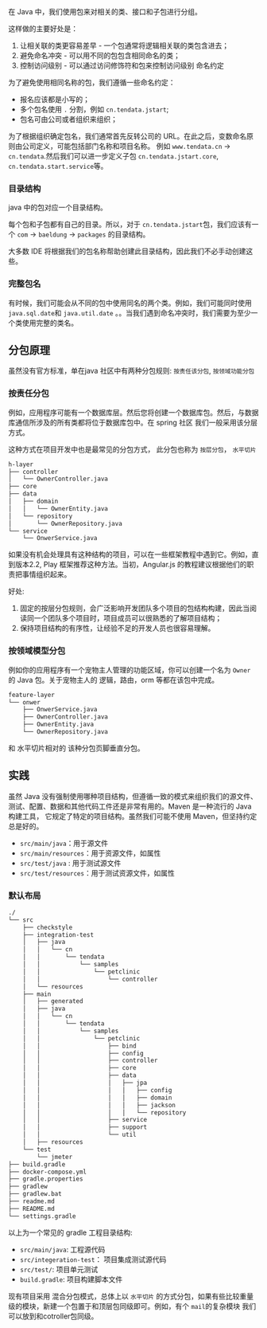 在 Java 中，我们使用包来对相关的类、接口和子包进行分组。

这样做的主要好处是：

1. 让相关联的类更容易差早 - 一个包通常将逻辑相关联的类包含进去；
1. 避免命名冲突 - 可以用不同的包包含相同命名的类；
1. 控制访问级别 - 可以通过访问修饰符和包来控制访问级别
 命名约定

为了避免使用相同名称的包，我们遵循一些命名约定：

- 报名应该都是小写的；
- 多个包名使用 `.` 分割，例如 `cn.tendata.jstart`;
- 包名可由公司或者组织来组织；

为了根据组织确定包名，我们通常首先反转公司的 URL。在此之后，变数命名原则由公司定义，可能包括部门名称和项目名称。 例如 `www.tendata.cn` -> `cn.tendata`.然后我们可以进一步定义子包 `cn.tendata.jstart.core`, `cn.tendata.start.service`等。

### 目录结构

java 中的包对应一个目录结构。

每个包和子包都有自己的目录。所以，对于 `cn.tendata.jstart`包，我们应该有一个 `com` -> `baeldung` -> `packages` 的目录结构。

大多数 IDE 将根据我们的包名称帮助创建此目录结构，因此我们不必手动创建这些。

### 完整包名

有时候，我们可能会从不同的包中使用同名的两个类。例如，我们可能同时使用 `java.sql.date`和 `java.util.date` 。。当我们遇到命名冲突时，我们需要为至少一个类使用完整的类名。

## 分包原理

虽然没有官方标准，单在java 社区中有两种分包规则: `按责任该分包`, `按领域功能分包`

### 按责任分包

例如，应用程序可能有一个数据库层。然后您将创建一个数据库包。然后，与数据库通信所涉及的所有类都将位于数据库包中。在 spring 社区 我们一般采用该分层方式。

这种方式在项目开发中也是最常见的分包方式， 此分包也称为 `按层分包`， `水平切片`

```bash
h-layer
├── controller
│   └── OwnerController.java
├── core
├── data
│   ├── domain
│   │   └── OwnerEntity.java
│   └── repository
│       └── OwnerRepository.java
└── service
    └── OnwerService.java

```

如果没有机会处理具有这种结构的项目，可以在一些框架教程中遇到它。例如，直到版本2.2, Play 框架推荐这种方法。当初，Angular.js 的教程建议根据他们的职责把事情组织起来。

好处:

1. 固定的按层分包规则，会广泛影响开发团队多个项目的包结构构建，因此当阅读同一个团队多个项目时，项目成员可以很熟悉的了解项目结构；
2. 保持项目结构的有序性，让经验不足的开发人员也很容易理解。

### 按领域模型分包

例如你的应用程序有一个宠物主人管理的功能区域，你可以创建一个名为 `Owner` 的 Java 包。关于宠物主人的 逻辑，路由，orm 等都在该包中完成。

```bash
feature-layer
└── onwer
    ├── OnwerService.java
    ├── OwnerController.java
    ├── OwnerEntity.java
    └── OwnerRepository.java

```

和 水平切片相对的 该种分包页脚垂直分包。

## 实践

虽然 Java 没有强制使用哪种项目结构，但遵循一致的模式来组织我们的源文件、测试、配置、数据和其他代码工件还是非常有用的。Maven 是一种流行的 Java 构建工具，
它规定了特定的项目结构。虽然我们可能不使用 Maven，但坚持约定总是好的。

- `src/main/java`：用于源文件
- `src/main/resources`：用于资源文件，如属性
- `src/test/java` : 用于测试源文件
- `src/test/resources`：用于测试资源文件，如属性

### 默认布局

```bash
./
└── src
    ├── checkstyle
    ├── integration-test
    │   ├── java
    │   │   └── cn
    │   │       └── tendata
    │   │           └── samples
    │   │               └── petclinic
    │   │                   └── controller
    │   └── resources
    ├── main
    │   ├── generated
    │   ├── java
    │   │   └── cn
    │   │       └── tendata
    │   │           └── samples
    │   │               └── petclinic
    │   │                   ├── bind
    │   │                   ├── config
    │   │                   ├── controller
    │   │                   ├── core
    │   │                   ├── data
    │   │                   │   ├── jpa
    │   │                   │   │   ├── config
    │   │                   │   │   ├── domain
    │   │                   │   │   ├── jackson
    │   │                   │   │   └── repository
    │   │                   ├── service
    │   │                   ├── support
    │   │                   └── util
    │   ├── resources
    └── test
        └── jmeter
├── build.gradle
├── docker-compose.yml
├── gradle.properties
├── gradlew
├── gradlew.bat
├── readme.md
├── README.md
└── settings.gradle

```

以上为一个常见的 gradle 工程目录结构:

- `src/main/java`: 工程源代码
- `src/integeration-test`： 项目集成测试源代码
- `src/test/`: 项目单元测试
- `build.gradle`: 项目构建脚本文件

现有项目采用 混合分包模式，总体上以 `水平切片` 的方式分包，如果有些比较重量级的模块，新建一个包置于和顶层包同级即可。例如，有个 `mail`的复杂模块
我们可以放到和cotroller包同级。
